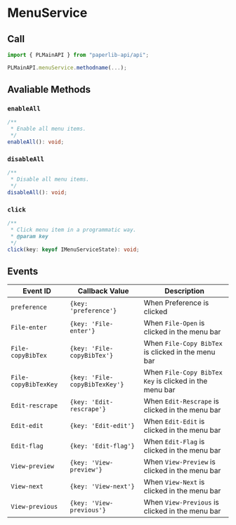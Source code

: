 # MenuService

## Call

```typescript
import { PLMainAPI } from "paperlib-api/api";

PLMainAPI.menuService.methodname(...);
```

## Avaliable Methods

### `enableAll`

```typescript
/**
 * Enable all menu items.
 */
enableAll(): void;
```

### `disableAll`

```typescript
/**
 * Disable all menu items.
 */
disableAll(): void;
```

### `click`

```typescript
/**
 * Click menu item in a programmatic way.
 * @param key
 */
click(key: keyof IMenuServiceState): void;
```

## Events

| Event ID | Callback Value | Description |
| --- | --- | --- |
| `preference` | `{key: 'preference'}` | When Preference is clicked |
| `File-enter` | `{key: 'File-enter'}` | When `File-Open` is clicked in the menu bar |
| `File-copyBibTex` | `{key: 'File-copyBibTex'}` | When `File-Copy BibTex` is clicked in the menu bar |
| `File-copyBibTexKey` | `{key: 'File-copyBibTexKey'}` | When `File-Copy BibTex Key` is clicked in the menu bar |
| `Edit-rescrape` | `{key: 'Edit-rescrape'}` | When `Edit-Rescrape` is clicked in the menu bar |
| `Edit-edit` | `{key: 'Edit-edit'}` | When `Edit-Edit` is clicked in the menu bar |
| `Edit-flag` | `{key: 'Edit-flag'}` | When `Edit-Flag` is clicked in the menu bar |
| `View-preview` | `{key: 'View-preview'}` | When `View-Preview` is clicked in the menu bar |
| `View-next` | `{key: 'View-next'}` | When `View-Next` is clicked in the menu bar |
| `View-previous` | `{key: 'View-previous'}` | When `View-Previous` is clicked in the menu bar |



